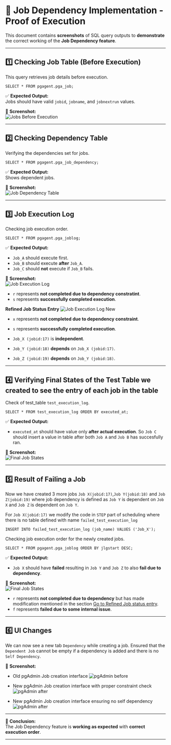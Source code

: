 # 📸 Job Dependency Implementation - Proof of Execution

This document contains **screenshots** of SQL query outputs to **demonstrate** the correct working of the **Job Dependency feature**.

---

## **1️⃣ Checking Job Table (Before Execution)**
This query retrieves job details before execution.

```
SELECT * FROM pgagent.pga_job;
```

✅ **Expected Output:**  
Jobs should have valid `jobid`, `jobname`, and `jobnextrun` values.

📸 **Screenshot:**  
![Jobs Before Execution](outputs/jobs_before_execution.png)


---

## **2️⃣ Checking Dependency Table**
Verifying the dependencies set for jobs.

```
SELECT * FROM pgagent.pga_job_dependency;
```

✅ **Expected Output:**  
Shows dependent jobs.

📸 **Screenshot:**  
![Job Dependency Table](outputs/job_dependency_table.png)

---

## **3️⃣ Job Execution Log**
Checking job execution order.

```
SELECT * FROM pgagent.pga_joblog;
```

✅ **Expected Output:**  
- `Job_A` should execute first.
- `Job_B` should execute **after** `Job_A`.
- `Job_C` should **not** execute if `Job_B` fails.

📸 **Screenshot:**  
![Job Execution Log](outputs/job_execution_log.png)
- `r` represents **not completed due to dependency constratint**.
- `s` represents **successfully completed execution**.

**Refined Job Status Entry**
![Job Execution Log New](outputs/job_execution_log_refined.png)
- `x` represents **not completed due to dependency constraint**.
- `s` represents **successfully completed execution**.

- `Job_X (jobid:17)` is **independent**.
- `Job_Y (jobid:18)` **depends** on `Job_X (jobid:17)`.
- `Job_Z (jobid:19)` **depends** on `Job_Y (jobid:18)`.
---

## **4️⃣ Verifying Final States of the Test Table we created to see the entry of each job in the table**
Check of test_table `test_execution_log`.

```
SELECT * FROM test_execution_log ORDER BY executed_at;
```

✅ **Expected Output:**  
- `executed_at` should have value only **after actual execution**. So `Job C` should insert a value in table after both `Job A` and `Job B` has succesfully ran.

📸 **Screenshot:**  
![Final Job States](outputs/test_exec_log.png)

---

## **5️⃣ Result of Failing a Job**
Now we have created 3 more jobs `Job X(jobid:17)`,`Job Y(jobid:18)` and `Job Z(jobid:19)` where job dependency is defined as `Job Y` is dependent on `Job X` and `Job Z` is dependent on `Job Y`.

For `Job X(jobid:17)` we modify the code in `STEP` part of scheduling where there is no table defined with name `failed_test_execution_log`

```
INSERT INTO failed_test_execution_log (job_name) VALUES ('Job_X');
```

Checking job execution order for the newly created jobs.
```
SELECT * FROM pgagent.pga_joblog ORDER BY jlgstart DESC;
```

✅ **Expected Output:**  
- `Job X` should have **failed** resulting in `Job Y` and `Job Z` to also **fail due to dependency**.

📸 **Screenshot:**  
![Final Job States](outputs/failed_test.png)

- `r` represents **not completed due to dependency** but has made modification mentioned in the section [Go to Refined Job status entry](#3️⃣-job-execution-log).
- `f` represents **failed due to some internal issue**.

---

## **6️⃣ UI Changes**

We can now see a new tab `Dependency` while creating a job. Ensured that the `Dependent Job` cannot be empty if a dependency is added and there is no `Self Dependency`.

📸 **Screenshot:** 
- Old pgAdmin Job creation interface 
![pgAdmin before](outputs/UI_before.png)

- New pgAdmin Job creation interface with proper constraint check
![pgAdmin after](outputs/UI_after_1.png)

- New pgAdmin Job creation interface ensuring no self dependency
![pgAdmin after](outputs/UI_after_2.png)

---

🎯 **Conclusion:**  
The Job Dependency feature is **working as expected** with **correct execution order**.

---
